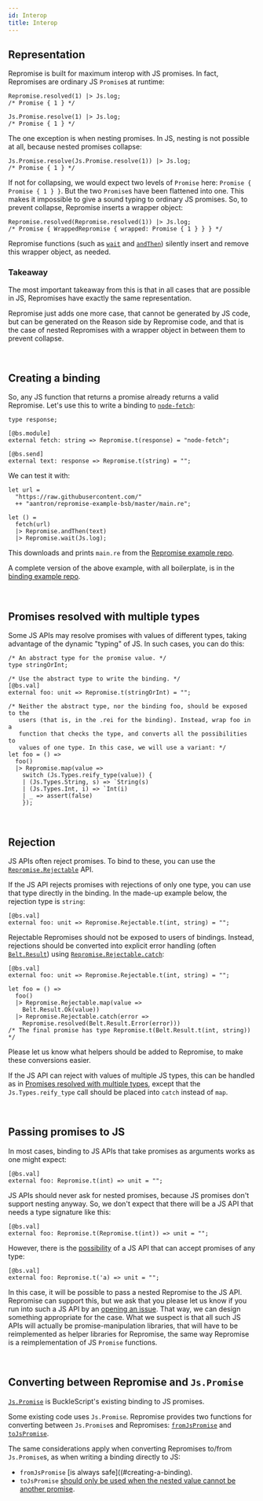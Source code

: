 ```yaml
---
id: Interop
title: Interop
---
```


## Representation

Repromise is built for maximum interop with JS promises. In fact, Repromises are ordinary JS `Promise`s at runtime:

```reason
Repromise.resolved(1) |> Js.log;
/* Promise { 1 } */

Js.Promise.resolve(1) |> Js.log;
/* Promise { 1 } */
```

The one exception is when nesting promises. In JS, nesting is not possible at all, because nested promises collapse:

```reason
Js.Promise.resolve(Js.Promise.resolve(1)) |> Js.log;
/* Promise { 1 } */
```

If not for collapsing, we would expect two levels of `Promise` here: `Promise { Promise { 1 } }`. But the two `Promise`s have been flattened into one. This makes it impossible to give a sound typing to ordinary JS promises. So, to prevent collapse, Repromise inserts a wrapper object:

```reason
Repromise.resolved(Repromise.resolved(1)) |> Js.log;
/* Promise { WrappedRepromise { wrapped: Promise { 1 } } } */
```

Repromise functions (such as [`wait`](API#wait) and [`andThen`](API#andThen)) silently insert and remove this wrapper object, as needed.

### Takeaway

The most important takeaway from this is that in all cases that are possible in JS, Repromises have exactly the same representation.

Repromise just adds one more case, that cannot be generated by JS code, but can be generated on the Reason side by Repromise code, and that is the case of nested Repromises with a wrapper object in between them to prevent collapse.

<br/>

## Creating a binding

So, any JS function that returns a promise already returns a valid Repromise. Let's use this to write a binding to [`node-fetch`](https://www.npmjs.com/package/node-fetch):

```
type response;

[@bs.module]
external fetch: string => Repromise.t(response) = "node-fetch";

[@bs.send]
external text: response => Repromise.t(string) = "";
```

We can test it with:

```reason
let url =
  "https://raw.githubusercontent.com/"
  ++ "aantron/repromise-example-bsb/master/main.re";

let () =
  fetch(url)
  |> Repromise.andThen(text)
  |> Repromise.wait(Js.log);
```

This downloads and prints `main.re` from the [Repromise example repo](https://github.com/aantron/repromise-example-bsb).

A complete version of the above example, with all boilerplate, is in the [binding example repo](https://github.com/aantron/repromise-example-binding).

<br/>

## Promises resolved with multiple types

Some JS APIs may resolve promises with values of different types, taking advantage of the dynamic "typing" of JS. In such cases, you can do this:

```reason
/* An abstract type for the promise value. */
type stringOrInt;

/* Use the abstract type to write the binding. */
[@bs.val]
external foo: unit => Repromise.t(stringOrInt) = "";

/* Neither the abstract type, nor the binding foo, should be exposed to the
   users (that is, in the .rei for the binding). Instead, wrap foo in a
   function that checks the type, and converts all the possibilities to
   values of one type. In this case, we will use a variant: */
let foo = () =>
  foo()
  |> Repromise.map(value =>
    switch (Js.Types.reify_type(value)) {
    | (Js.Types.String, s) => `String(s)
    | (Js.Types.Int, i) => `Int(i)
    | _ => assert(false)
    });
```

<br/>

## Rejection

JS APIs often reject promises. To bind to these, you can use the [`Repromise.Rejectable`](RejectableAPI) API.

If the JS API rejects promises with rejections of only one type, you can use that type directly in the binding. In the made-up example below, the rejection type is `string`:

```reason
[@bs.val]
external foo: unit => Repromise.Rejectable.t(int, string) = "";
```

Rejectable Repromises should not be exposed to users of bindings. Instead, rejections should be converted into explicit error handling (often [`Belt.Result`](https://bucklescript.github.io/bucklescript/api/Belt.Result.html)) using [`Repromise.Rejectable.catch`](RejectableAPI#catch):

```reason
[@bs.val]
external foo: unit => Repromise.Rejectable.t(int, string) = "";

let foo = () =>
  foo()
  |> Repromise.Rejectable.map(value =>
    Belt.Result.Ok(value))
  |> Repromise.Rejectable.catch(error =>
    Repromise.resolved(Belt.Result.Error(error)))
/* The final promise has type Repromise.t(Belt.Result.t(int, string)) */
```

Please let us know what helpers should be added to Repromise, to make these conversions easier.

If the JS API can reject with values of multiple JS types, this can be handled as in [Promises resolved with multiple types](#promises-resolved-with-multiple-types), except that the `Js.Types.reify_type` call should be placed into `catch` instead of `map`.

<br/>

## Passing promises to JS

In most cases, binding to JS APIs that take promises as arguments works as one might expect:

```reason
[@bs.val]
external foo: Repromise.t(int) => unit = "";
```

JS APIs should never ask for nested promises, because JS promises don't support nesting anyway. So, we don't expect that there will be a JS API that needs a type signature like this:

```reason
[@bs.val]
external foo: Repromise.t(Repromise.t(int)) => unit = "";
```

However, there is the [possibility](https://github.com/aantron/repromise/issues/8) of a JS API that can accept promises of any type:

```reason
[@bs.val]
external foo: Repromise.t('a) => unit = "";
```

In this case, it will be possible to pass a nested Repromise to the JS API. Repromise can support this, but we ask that you please let us know if you run into such a JS API by an [opening an issue](https://github.com/aantron/repromise/issues). That way, we can design something appropriate for the case. What we suspect is that all such JS APIs will actually be promise-manipulation libraries, that will have to be reimplemented as helper libraries for Repromise, the same way Repromise is a reimplementation of JS `Promise` functions.

<br/>

## Converting between Repromise and `Js.Promise`

[`Js.Promise`](https://bucklescript.github.io/bucklescript/api/Js.Promise.html) is BuckleScript's existing binding to JS promises.

Some existing code uses `Js.Promise`. Repromise provides two functions for converting between `Js.Promise`s and Repromises: [`fromJsPromise`](RejectableAPI#fromJsPromise) and [`toJsPromise`](RejectableAPI#toJsPromise).

The same considerations apply when converting Repromises to/from `Js.Promise`s, as when writing a binding directly to JS:

- `fromJsPromise` [is always safe]((#creating-a-binding).
- `toJsPromise` [should only be used when the nested value cannot be another promise](#passing-promises-to-js).

<br/>
